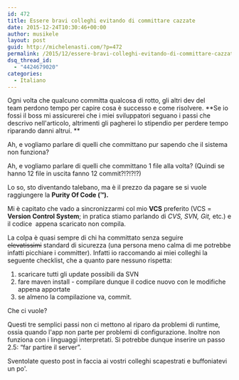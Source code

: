 ```yaml
---
id: 472
title: Essere bravi colleghi evitando di committare cazzate
date: 2015-12-24T10:30:46+00:00
author: musikele
layout: post
guid: http://michelenasti.com/?p=472
permalink: /2015/12/essere-bravi-colleghi-evitando-di-committare-cazzate/
dsq_thread_id:
  - "4424679020"
categories:
  - Italiano
---
```

 

Ogni volta che qualcuno committa qualcosa di rotto, gli altri dev del team perdono tempo per capire cosa è successo e come risolvere. **Se io fossi il boss mi assicurerei che i miei sviluppatori seguano i passi che descrivo nell'articolo, altrimenti gli pagherei lo stipendio per perdere tempo riparando danni altrui. **

Ah, e vogliamo parlare di quelli che committano pur sapendo che il sistema non funziona?

Ah, e vogliamo parlare di quelli che committano 1 file alla volta? (Quindi se hanno 12 file in uscita fanno 12 commit?!?!?!?)

Lo so, sto diventando talebano, ma è il prezzo da pagare se si vuole raggiungere la **Purity Of Code (™).**

Mi è capitato che vado a sincronizzarmi col mio **VCS** preferito (VCS = **Version Control System**; in pratica stiamo parlando di _CVS, SVN, Git,_ etc.) e il codice  appena scaricato non compila.

La colpa è quasi sempre di chi ha committato senza seguire <del>elevatissimi</del> standard di sicurezza (una persona meno calma di me potrebbe infatti picchiare i committer). Infatti io raccomando ai miei colleghi la seguente checklist, che a quanto pare nessuno rispetta:

  1. scaricare tutti gli update possibili da SVN
  2. fare maven install - compilare dunque il codice nuovo con le modifiche appena apportate
  3. se almeno la compilazione va, commit.

Che ci vuole?

Questi tre semplici passi non ci mettono al riparo da problemi di runtime, ossia quando l'app non parte per problemi di configurazione. Inoltre non funziona con i linguaggi interpretati. Si potrebbe dunque inserire un passo 2.5: &#8220;far partire il server&#8221;.

Sventolate questo post in faccia ai vostri colleghi scapestrati e buffoniatevi un po'.

 